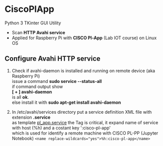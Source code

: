 # CiscoPlApp  
Python 3 TKinter GUI  Utility
* Scan **HTTP Avahi service**
* Applied for Raspberry Pi with **CISCO Pl-App** (Lab IOT course) on Linux OS  
## Configure Avahi HTTP service
1. Check if avahi-daemon is installed and running  on remote device (aka  Raspberry Pi)  
issue a command **sudo service --status-all**  
if command output show  
**[ + ]  avahi-daemon**  
is all **ok**.  
else install it with **sudo apt-get install avahi-daemon**  

2. In /etc/avahi/services directory put a service definition XML file with extension **.service**  
as template [pl_app.service](https://github.com/augustodoc/CiscoPlApp/blob/master/pl_app.service) 
the Tag  <name></name> is critical, it expand name of service with host (%h) and a costant key ':cisco-pl-app'  
which is used for identify a remote machine with CISCO PL-PP (Jupyter Notebook)
``
<name replace-wildcards="yes">%h:cisco-pl-app</name>
``
